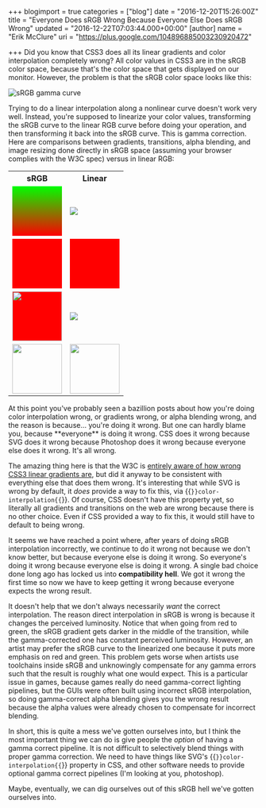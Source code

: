 +++
blogimport = true
categories = ["blog"]
date = "2016-12-20T15:26:00Z"
title = "Everyone Does sRGB Wrong Because Everyone Else Does sRGB Wrong"
updated = "2016-12-22T07:03:44.000+00:00"
[author]
name = "Erik McClure"
uri = "https://plus.google.com/104896885003230920472"

+++
Did you know that CSS3 does all its linear gradients and color interpolation completely wrong? All color values in CSS3 are in the sRGB color space, because that's the color space that gets displayed on our monitor. However, the problem is that the sRGB color space looks like this:

<img src="https://upload.wikimedia.org/wikipedia/commons/thumb/e/ef/SRGB_gamma.svg/250px-SRGB_gamma.svg.png" alt="sRGB gamma curve" />

Trying to do a linear interpolation along a nonlinear curve doesn't work very well. Instead, you're supposed to linearize your color values, transforming the sRGB curve to the linear RGB curve before doing your operation, and then transforming it back into the sRGB curve. This is gamma correction. Here are comparisons between gradients, transitions, alpha blending, and image resizing done directly in sRGB space (assuming your browser complies with the W3C spec) versus in linear RGB:

<table><tr><th>sRGB</th><th>Linear</th></tr><tr><td><div style="background:linear-gradient( 0deg, #FF0000, #00FF00);width:100px;height:100px;"></div></td><td style="vertical-align:center"><img src="https://dl.dropboxusercontent.com/u/755994/srgb_gradient.png" style="padding:0;border:0;"/></td></tr><tr><td><div id="srgbani" style="background:#FF0000;width:100px;height:100px;"></div></td><td><div id="linearani" style="background:#FF0000;width:100px;height:100px;"></div></td></tr><tr><td><img src="https://dl.dropboxusercontent.com/u/755994/srgb_radial.png" style="background:#FF0000;width:100px;height:100px;margin:0;padding:0;border:0;" /></td><td><img src="https://dl.dropboxusercontent.com/u/755994/srgb_alpha.png" style="padding:0;border:0;" /></td></tr><tr><td><img src="https://dl.dropboxusercontent.com/u/755994/srgb_resize.png" style="padding:0;border:0;" height="100" width="100" /></td><td><img src="https://dl.dropboxusercontent.com/u/755994/srgb_resize_correct.png" style="padding:0; height="100" width="100" /></td></tr></table>
At this point you've probably seen a bazillion posts about how you're doing color interpolation wrong, or gradients wrong, or alpha blending wrong, and the reason is because... you're doing it wrong. But one can hardly blame you, because **everyone** is doing it wrong. CSS does it wrong because SVG does it wrong because Photoshop does it wrong because everyone else does it wrong. It's all wrong.

The amazing thing here is that the W3C is [entirely aware of how wrong CSS3 linear gradients are](https://lists.w3.org/Archives/Public/www-style/2012Jan/0635.html), but did it anyway to be consistent with everything else that does them wrong. It's interesting that while SVG is wrong by default, it *does* provide a way to fix this, via {{<code>}}color-interpolation{{</code>}}. Of course, CSS doesn't have this property yet, so literally all gradients and transitions on the web are wrong because there is no other choice. Even if CSS provided a way to fix this, it would still have to default to being wrong.

It seems we have reached a point where, after years of doing sRGB interpolation incorrectly, we continue to do it wrong not because we don't know better, but because everyone else is doing it wrong. So everyone's doing it wrong because everyone else is doing it wrong. A single bad choice done long ago has locked us into **compatibility hell**. We got it wrong the first time so now we have to keep getting it wrong because everyone expects the wrong result.

It doesn't help that we don't always necessarily *want* the correct interpolation. The reason direct interpolation in sRGB is wrong is because it changes the perceived luminosity. Notice that when going from red to green, the sRGB gradient gets darker in the middle of the transition, while the gamma-corrected one has constant perceived luminosity. However, an artist may prefer the sRGB curve to the linearized one because it puts more emphasis on red and green. This problem gets worse when artists use toolchains inside sRGB and unknowingly compensate for any gamma errors such that the result is roughly what one would expect. This is a particular issue in games, because games really do need gamma-correct lighting pipelines, but the GUIs were often built using incorrect sRGB interpolation, so doing gamma-correct alpha blending gives you the wrong result because the alpha values were already chosen to compensate for incorrect blending.

In short, this is quite a mess we've gotten ourselves into, but I think the most important thing we can do is give people the *option* of having a gamma correct pipeline. It is not difficult to selectively blend things with proper gamma correction. We need to have things like SVG's {{<code>}}color-interpolation{{</code>}} property in CSS, and other software needs to provide optional gamma correct pipelines (I'm looking at you, photoshop).

Maybe, eventually, we can dig ourselves out of this sRGB hell we've gotten ourselves into.

<script>function decimalToHex(d) {   var hex = Math.floor(d).toString(16);   hex = "000000".substr(0, 6 - hex.length) + hex;    return hex; }  var start = null; function fromlinear(x) { return (x <= 0.0031308) ? (x * 12.92) : (1.055*Math.pow(x, 1/2.4)) - 0.055; } function transitionlinear(x) { if(!start) start = x; var delta = x - start; var v = document.getElementById("srgbani"); var v2 = document.getElementById("linearani"); var p = (delta*0.0005)%1.0; v.style.backgroundColor = "#" + decimalToHex(Math.floor(p*256)*256 + Math.floor((1-p)*256)*256*256); v2.style.backgroundColor = "#" + decimalToHex(Math.floor(fromlinear(p)*256)*256 + Math.floor(fromlinear(1-p)*256)*256*256); window.requestAnimationFrame(transitionlinear); } window.requestAnimationFrame(transitionlinear); </script>

